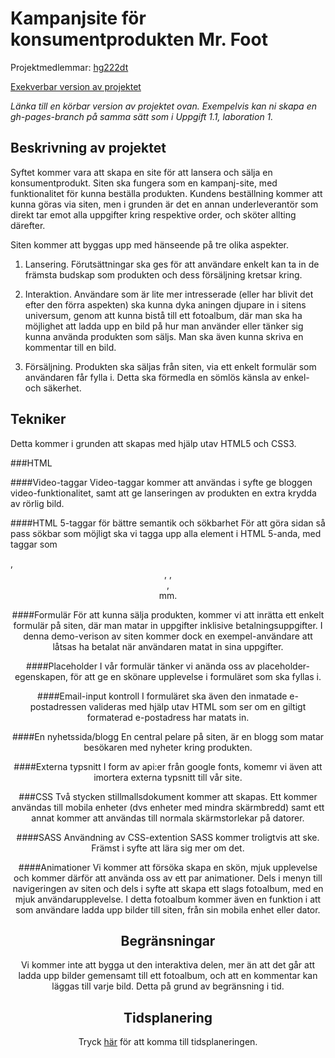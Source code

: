 # Kampanjsite för konsumentprodukten Mr. Foot
Projektmedlemmar: 
[hg222dt](https://github.com/hg222dt)

[Exekverbar version av projektet](http://tstjostudent.github.io/Projektet)

*Länka till en körbar version av projektet ovan. Exempelvis kan ni skapa en gh-pages-branch på samma sätt som i Uppgift 1.1, laboration 1.*

## Beskrivning av projektet
Syftet kommer vara att skapa en site för att lansera och sälja en konsumentprodukt. Siten ska fungera som en kampanj-site, med funktionalitet för kunna beställa produkten. Kundens beställning kommer att kunna göras via siten, men i grunden är det en annan underleverantör som direkt tar emot alla uppgifter kring respektive order, och sköter allting därefter.

Siten kommer att byggas upp med hänseende på tre olika aspekter.

1. Lansering. Förutsättningar ska ges för att användare enkelt kan ta in de främsta budskap som produkten och dess försäljning kretsar kring.

2. Interaktion. Användare som är lite mer intresserade (eller har blivit det efter den förra aspekten) ska kunna dyka aningen djupare in i sitens universum, genom att kunna bistå till ett fotoalbum, där man ska ha möjlighet att ladda upp en bild på hur man använder eller tänker sig kunna använda produkten som säljs. Man ska även kunna skriva en kommentar till en bild.

3. Försäljning. Produkten ska säljas från siten, via ett enkelt formulär som användaren får fylla i. Detta ska förmedla en sömlös känsla av enkel- och säkerhet.


## Tekniker
Detta kommer i grunden att skapas med hjälp utav HTML5 och CSS3.



###HTML

####Video-taggar
Video-taggar kommer att användas i syfte ge bloggen video-funktionalitet, samt att ge lanseringen av produkten en extra krydda av rörlig bild.


####HTML 5-taggar för bättre semantik och sökbarhet
För att göra sidan så pass sökbar som möjligt ska vi tagga upp alla element i HTML 5-anda, med taggar som <main>, <header>, <content>, <nav>, <aside> mm.


####Formulär
För att kunna sälja produkten, kommer vi att inrätta ett enkelt formulär på siten, där man matar in uppgifter inklisive betalningsuppgifter. I denna demo-verison av siten kommer dock en exempel-användare att låtsas ha betalat när användaren matat in sina uppgifter.


####Placeholder
I vår formulär tänker vi anända oss av placeholder-egenskapen, för att ge en skönare upplevelse i formuläret som ska fyllas i.


####Email-input kontroll
I formuläret ska även den inmatade e-postadressen valideras med hjälp utav HTML som ser om en giltigt formaterad e-postadress har matats in.


####En nyhetssida/blogg
En central pelare på siten, är en blogg som matar besökaren med nyheter kring produkten. 


####Externa typsnitt
I form av api:er från google fonts, komemr vi även att imortera externa typsnitt till vår site.


###CSS
Två stycken stillmallsdokument kommer att skapas. Ett kommer användas till mobila enheter (dvs enheter med mindra skärmbredd) samt ett annat kommer att användas till normala skärmstorlekar på datorer.

####SASS
Användning av CSS-extention SASS kommer troligtvis att ske. Främst i syfte att lära sig mer om det.

####Animationer
Vi kommer att försöka skapa en skön, mjuk upplevelse och kommer därför att använda oss av ett par animationer. Dels i menyn till navigeringen av siten och dels i syfte att skapa ett slags fotoalbum, med en mjuk användarupplevelse.
I detta fotoalbum kommer även en funktion i att som användare ladda upp bilder till siten, från sin mobila enhet eller dator. 



## Begränsningar
Vi kommer inte att bygga ut den interaktiva delen, mer än att det går att ladda upp bilder gemensamt till ett fotoalbum, och att en kommentar kan läggas till varje bild. Detta på grund av begränsning i tid.

## Tidsplanering

Tryck [här](https://docs.google.com/spreadsheet/ccc?key=0AmeqMJ4YRHYOdEtRTFFCcEN0R1lSX0s4MTc4M0JKa1E&usp=sharing) för att komma till tidsplaneringen.


